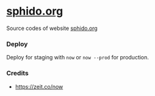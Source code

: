 # [sphido.org](https://sphido.org)

Source codes of website [sphido.org](https://sphido.org)


### Deploy

Deploy for staging with `now` or `now --prod` for production. 


### Credits
 
- https://zeit.co/now